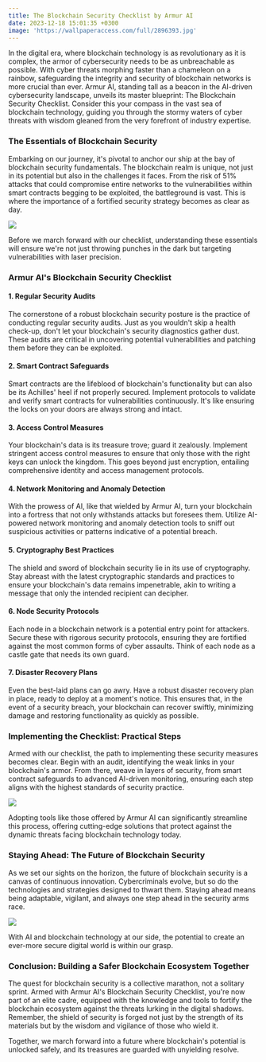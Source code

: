 ```yaml
---
title: The Blockchain Security Checklist by Armur AI
date: 2023-12-18 15:01:35 +0300
image: 'https://wallpaperaccess.com/full/2896393.jpg'
---
```


In the digital era, where blockchain technology is as revolutionary as it is complex, the armor of cybersecurity needs to be as unbreachable as possible. With cyber threats morphing faster than a chameleon on a rainbow, safeguarding the integrity and security of blockchain networks is more crucial than ever. Armur AI, standing tall as a beacon in the AI-driven cybersecurity landscape, unveils its master blueprint: The Blockchain Security Checklist. Consider this your compass in the vast sea of blockchain technology, guiding you through the stormy waters of cyber threats with wisdom gleaned from the very forefront of industry expertise.

### The Essentials of Blockchain Security

Embarking on our journey, it's pivotal to anchor our ship at the bay of blockchain security fundamentals. The blockchain realm is unique, not just in its potential but also in the challenges it faces. From the risk of 51% attacks that could compromise entire networks to the vulnerabilities within smart contracts begging to be exploited, the battleground is vast. This is where the importance of a fortified security strategy becomes as clear as day.

![](https://cdn-images-1.medium.com/max/800/0*8zTRx-mMg3DVrmgK.jpeg)

Before we march forward with our checklist, understanding these essentials will ensure we're not just throwing punches in the dark but targeting vulnerabilities with laser precision.

### Armur AI's Blockchain Security Checklist

#### 1\. Regular Security Audits

The cornerstone of a robust blockchain security posture is the practice of conducting regular security audits. Just as you wouldn't skip a health check-up, don't let your blockchain's security diagnostics gather dust. These audits are critical in uncovering potential vulnerabilities and patching them before they can be exploited.

#### 2\. Smart Contract Safeguards

Smart contracts are the lifeblood of blockchain's functionality but can also be its Achilles' heel if not properly secured. Implement protocols to validate and verify smart contracts for vulnerabilities continuously. It's like ensuring the locks on your doors are always strong and intact.

#### 3\. Access Control Measures

Your blockchain's data is its treasure trove; guard it zealously. Implement stringent access control measures to ensure that only those with the right keys can unlock the kingdom. This goes beyond just encryption, entailing comprehensive identity and access management protocols.

#### 4\. Network Monitoring and Anomaly Detection

With the prowess of AI, like that wielded by Armur AI, turn your blockchain into a fortress that not only withstands attacks but foresees them. Utilize AI-powered network monitoring and anomaly detection tools to sniff out suspicious activities or patterns indicative of a potential breach.

#### 5\. Cryptography Best Practices

The shield and sword of blockchain security lie in its use of cryptography. Stay abreast with the latest cryptographic standards and practices to ensure your blockchain's data remains impenetrable, akin to writing a message that only the intended recipient can decipher.

#### 6\. Node Security Protocols

Each node in a blockchain network is a potential entry point for attackers. Secure these with rigorous security protocols, ensuring they are fortified against the most common forms of cyber assaults. Think of each node as a castle gate that needs its own guard.

#### 7\. Disaster Recovery Plans

Even the best-laid plans can go awry. Have a robust disaster recovery plan in place, ready to deploy at a moment's notice. This ensures that, in the event of a security breach, your blockchain can recover swiftly, minimizing damage and restoring functionality as quickly as possible.

### Implementing the Checklist: Practical Steps

Armed with our checklist, the path to implementing these security measures becomes clear. Begin with an audit, identifying the weak links in your blockchain's armor. From there, weave in layers of security, from smart contract safeguards to advanced AI-driven monitoring, ensuring each step aligns with the highest standards of security practice.

![](https://cdn-images-1.medium.com/max/800/0*jB3gIXujb1PmmrnI.jpeg)

Adopting tools like those offered by Armur AI can significantly streamline this process, offering cutting-edge solutions that protect against the dynamic threats facing blockchain technology today.

### Staying Ahead: The Future of Blockchain Security

As we set our sights on the horizon, the future of blockchain security is a canvas of continuous innovation. Cybercriminals evolve, but so do the technologies and strategies designed to thwart them. Staying ahead means being adaptable, vigilant, and always one step ahead in the security arms race.

![](https://cdn-images-1.medium.com/max/800/0*48jmrU-wDTY5jTp_.jpeg)

With AI and blockchain technology at our side, the potential to create an ever-more secure digital world is within our grasp.

### Conclusion: Building a Safer Blockchain Ecosystem Together

The quest for blockchain security is a collective marathon, not a solitary sprint. Armed with Armur AI's Blockchain Security Checklist, you're now part of an elite cadre, equipped with the knowledge and tools to fortify the blockchain ecosystem against the threats lurking in the digital shadows. Remember, the shield of security is forged not just by the strength of its materials but by the wisdom and vigilance of those who wield it.

Together, we march forward into a future where blockchain's potential is unlocked safely, and its treasures are guarded with unyielding resolve.
